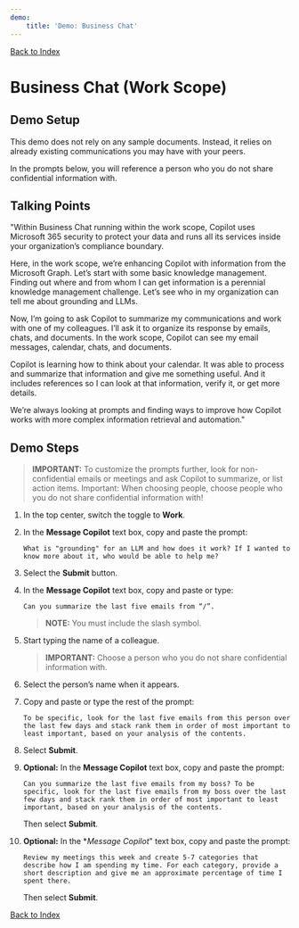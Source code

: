 ```yaml
---
demo:
    title: 'Demo: Business Chat'
---
```


[Back to Index](https://microsoftlearning.github.io/Microsoft-Copilot-Immersion-Experience-GOV/)

# Business Chat (Work Scope)

## Demo Setup

This demo does not rely on any sample documents. Instead, it relies on already existing communications you may have with your peers. 

In the prompts below, you will reference a person who you do not share confidential information with.

## Talking Points

"Within Business Chat running within the work scope, Copilot uses Microsoft 365 security to protect your data and runs all its services inside your organization’s compliance boundary.

Here, in the work scope, we’re enhancing Copilot with information from the Microsoft Graph. Let’s start with some basic knowledge management. Finding out where and from whom I can get information is a perennial knowledge management challenge. Let’s see who in my organization can tell me about grounding and LLMs.

Now, I’m going to ask Copilot to summarize my communications and work with one of my colleagues. I’ll ask it to organize its response by emails, chats, and documents. In the work scope, Copilot can see my email messages, calendar, chats, and documents.

Copilot is learning how to think about your calendar. It was able to process and summarize that information and give me something useful. And it includes references so I can look at that information, verify it, or get more details.

We’re always looking at prompts and finding ways to improve how Copilot works with more complex information retrieval and automation."

## Demo Steps

> **IMPORTANT:** To customize the prompts further, look for non-confidential emails or meetings and ask Copilot to summarize, or list action items. Important: When choosing people, choose people who you do not share confidential information with!

1. In the top center, switch the toggle to **Work**.

1. In the **Message Copilot** text box, copy and paste the prompt: 

    ```text
    What is "grounding" for an LLM and how does it work? If I wanted to know more about it, who would be able to help me?
    ```

1. Select the **Submit** button.

1. In the **Message Copilot** text box, copy and paste or type: 

    ```text
    Can you summarize the last five emails from “/”.
    ```
    > **NOTE:** You must include the slash symbol.

1. Start typing the name of a colleague.

    > **IMPORTANT:** Choose a person who you do not share confidential information with.

1. Select the person’s name when it appears.
1. Copy and paste or type the rest of the prompt:

    ```text
    To be specific, look for the last five emails from this person over the last few days and stack rank them in order of most important to least important, based on your analysis of the contents.
    ```

1. Select **Submit**.

1. **Optional:** In the **Message Copilot** text box, copy and paste the prompt:

    ```text
    Can you summarize the last five emails from my boss? To be specific, look for the last five emails from my boss over the last few days and stack rank them in order of most important to least important, based on your analysis of the contents.
    ```

    Then select **Submit**.

1. **Optional:** In the **Message Copilot*" text box, copy and paste the prompt:

    ```text
    Review my meetings this week and create 5-7 categories that describe how I am spending my time. For each category, provide a short description and give me an approximate percentage of time I spent there.
    ```

    Then select **Submit**.

[Back to Index](https://microsoftlearning.github.io/Microsoft-Copilot-Immersion-Experience-GOV/)
